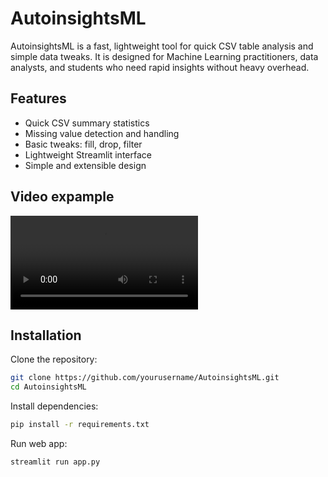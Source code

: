 # AutoinsightsML

AutoinsightsML is a fast, lightweight tool for quick CSV table analysis and simple data tweaks. It is designed for Machine Learning practitioners, data analysts, and students who need rapid insights without heavy overhead.

## Features

- Quick CSV summary statistics
- Missing value detection and handling
- Basic tweaks: fill, drop, filter
- Lightweight Streamlit interface
- Simple and extensible design

## Video expample

![Video showcase](./assets/showcase1.44.webm)

## Installation

Clone the repository:

```bash
git clone https://github.com/yourusername/AutoinsightsML.git
cd AutoinsightsML
````

Install dependencies:

```bash
pip install -r requirements.txt
```

Run web app:

```bash
streamlit run app.py
```

